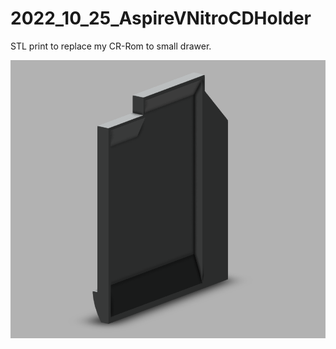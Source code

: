 # 2022_10_25_AspireVNitroCDHolder
STL print to replace my CR-Rom to small drawer.

![](https://github.com/EloiStree3D/2022_10_25_AspireVNitroCDHolder/blob/main/Screenshot001.png?raw=true)

